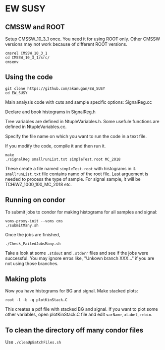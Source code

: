 # EW SUSY

## CMSSW and ROOT
Setup CMSSW_10_3_1 once. You need it for using ROOT only. Other CMSSW versions may not work because of different ROOT versions.

```
cmsrel CMSSW_10_3_1
cd CMSSW_10_3_1/src/
cmsenv
```

## Using the code
```
git clone https://github.com/akanugan/EW_SUSY
cd EW_SUSY
```

Main analysis code with cuts and sample specific options: SignalReg.cc

Declare and book histograms in SignalReg.h

Tree variables are defined in NtupleVariables.h. Some usefule functions are defined in NtupleVariables.cc.

Specify the file name on which you want to run the code in a text file.

If you modify the code, compile it and then run it.

```
make
./signalReg smallrunList.txt simpleTest.root MC_2018
```
These create a file named `simpleTest.root` with histograms in it. `smallrunList.txt` file contains name of the root file. Last arguement is needed to process the type of sample. For signal sample, it will be TCHiWZ_1000_100_MC_2018 etc.

## Running on condor

To submit jobs to condor for making histograms for all samples and signal:
```
voms-proxy-init --voms cms
./submitMany.sh
```

Once the jobs are finished,
```
./Check_FailedJobsMany.sh
```

Take a look at some `.stdout` and `.stderr` files and see if the jobs were successful. You may ignore erros like, "Unkown branch XXX..." if you are not using those branches.


## Making plots

Now you have histograms for BG and signal. Make stacked plots:

```
root -l -b -q plotKinStack.C
```

This creates a pdf file with stacked BG and signal. If you want to plot some other variables, open plotKinStack.C file and edit `varName`, `xLabel`, `rebin`.

## To clean the directory off many condor files

Use  ```./cleaUpBatchFiles.sh```



